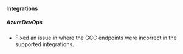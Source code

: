 
#### Integrations

##### AzureDevOps

- Fixed an issue in where the GCC endpoints were incorrect in the supported integrations.
